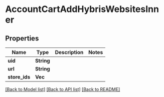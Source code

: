 # AccountCartAddHybrisWebsitesInner

## Properties

Name | Type | Description | Notes
------------ | ------------- | ------------- | -------------
**uid** | **String** |  | 
**url** | **String** |  | 
**store_ids** | **Vec<String>** |  | 

[[Back to Model list]](../README.md#documentation-for-models) [[Back to API list]](../README.md#documentation-for-api-endpoints) [[Back to README]](../README.md)


